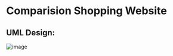 # Comparision Shopping Website
## UML Design: 
![image](https://user-images.githubusercontent.com/82641218/142107739-7e30fe00-06de-4bd7-8c94-d4de215997c3.png)
